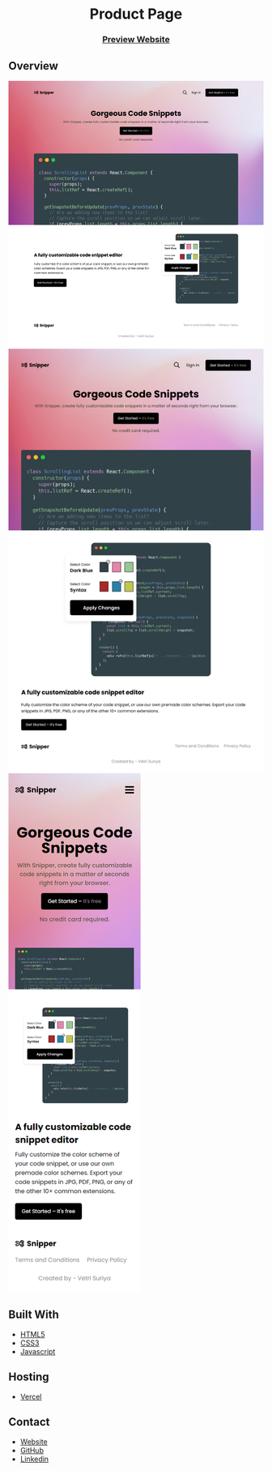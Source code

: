 <h1 align="center">Product Page</h1>

<div align="center">
  <h3>
    <a href="https://rvs-product-landing-page.vercel.app/">Preview Website</a>
  </h3>
</div>

## Overview

![Desktop](./Screenshots/desktop.png)
![Tablet](./Screenshots/tablet.png)
![Mobile](./Screenshots/mobile-1.png)

## Built With

- [HTML5](#!)
- [CSS3](#!)
- [Javascript](#!)

## Hosting

- [Vercel](https://vercel.com/)

## Contact

-  [Website](https://vetri-suriya.web.app/)
-  [GitHub](https://github.com/vetrisuriya)
-  [Linkedin](https://www.linkedin.com/in/vetrisuriya/)